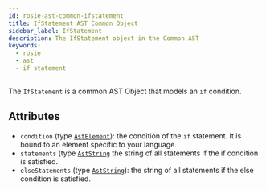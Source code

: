 ```yaml
---
id: rosie-ast-common-ifstatement
title: IfStatement AST Common Object
sidebar_label: IfStatement
description: The IfStatement object in the Common AST
keywords:
  - rosie
  - ast
  - if statement
---
```


The `IfStatement` is a common AST Object that models an `if` condition.

## Attributes

- `condition` (type [`AstElement`](/docs/rosie/ast/common/rosie-ast-common-astelement)): the condition of the `if` statement. It is bound to an element specific to your language.
- `statements` (type [`AstString`](/docs/rosie/ast/common/rosie-ast-common-aststring) the string of all statements if the if condition is satisfied.
- `elseStatements` (type [`AstString`](/docs/rosie/ast/common/rosie-ast-common-aststring)): the string of all statements if the else condition is satisfied.
